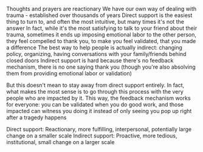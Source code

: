 Thoughts and prayers are reactionary
We have our own way of dealing with trauma - established over thousands of years
Direct support is the easiest thing to turn to, and often the most intuitive, but many times it's not the answer
In fact, while it's the most satisfying to talk to your friend about their trauma, sometimes it ends up imposing emotional labor to the other person, they feel compelled to thank you, to make you feel validated, that you made a difference
The best way to help people is actually indirect: changing policy, organizing, having conversations with your family/friends behind closed doors
Indirect support is hard because there's no feedback mechanism, there is no one saying thank you (though you're also absolving them from providing emotional labor or validation)

But this doesn't mean to stay away from direct support entirely. In fact, what makes the most sense is to go through this process with the very people who are impacted by it. This way, the feedback mechanism works for everyone: you can be validated when you do good work, and those impacted can witness you doing it instead of only seeing you pop up right after a tragedy happens

Direct support: Reactionary, more fulfilling, interpersonal, potentially large change on a smaller scale
Indirect support: Proactive, more tedious, institutional, small change on a larger scale
